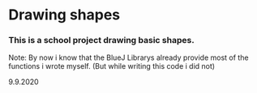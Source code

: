 # Drawing shapes

### This is a school project drawing basic shapes.

Note: By now i know that the BlueJ Librarys already provide most of the functions i wrote myself. (But while writing this code i did not)


9.9.2020
